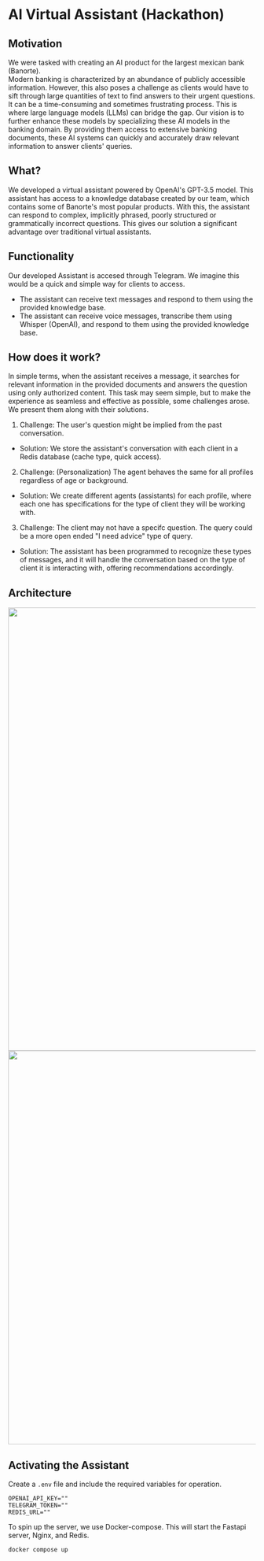 # AI Virtual Assistant (Hackathon)

## Motivation
We were tasked with creating an AI product for the largest mexican bank (Banorte).\
Modern banking is characterized by an abundance of publicly accessible information. However, this also poses a challenge as clients would have to sift through large quantities of text to find answers to their urgent questions. It can be a time-consuming and sometimes frustrating process. This is where large language models (LLMs) can bridge the gap. Our vision is to further enhance these models by specializing these AI models in the banking domain. By providing them access to extensive banking documents, these AI systems can quickly and accurately draw relevant information to answer clients' queries. 

## What?

We developed a virtual assistant powered by OpenAI's GPT-3.5 model. This assistant has access to a knowledge database created by our team, which contains some of Banorte's most popular products. With this, the assistant can respond to complex, implicitly phrased, poorly structured or grammatically incorrect questions. This gives our solution a significant advantage over traditional virtual assistants.

## Functionality

Our developed Assistant is accesed through Telegram. We imagine this would be a quick and simple way for clients to access.
* The assistant can receive text messages and respond to them using the provided knowledge base.
* The assistant can receive voice messages, transcribe them using Whisper (OpenAI), and respond to them using the provided knowledge base.

## How does it work?

In simple terms, when the assistant receives a message, it searches for relevant information in the provided documents and answers the question using only authorized content.
This task may seem simple, but to make the experience as seamless and effective as possible, some challenges arose. We present them along with their solutions.
1. Challenge: The user's question might be implied from the past conversation.
  * Solution: We store the assistant's conversation with each client in a Redis database (cache type, quick access).
2. Challenge: (Personalization) The agent behaves the same for all profiles regardless of age or background.
  * Solution: We create different agents (assistants) for each profile, where each one has specifications for the type of client they will be working with.
3. Challenge: The client may not have a specifc question. The query could be a more open ended "I need advice" type of query.
  * Solution: The assistant has been programmed to recognize these types of messages, and it will handle the conversation based on the type of client it is interacting with, offering recommendations accordingly.

## Architecture
 <p align="center">
  <img src="https://random-jerry.s3.amazonaws.com/github_images/hackathon-banorte/LLM_flow.png" width="900" >
  <img src="https://random-jerry.s3.amazonaws.com/github_images/hackathon-banorte/banorte_infra.png" width="800" >
 </p>

## Activating the Assistant

Create a `.env` file and include the required variables for operation.
```
OPENAI_API_KEY=""
TELEGRAM_TOKEN=""
REDIS_URL=""
```

To spin up the server, we use Docker-compose. This will start the Fastapi server, Nginx, and Redis.
```
docker compose up
```


